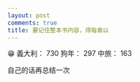 ```yaml
---
layout: post
comments: true
title: 要记住整本书内容，得每章以
---
```


:grin: 義大利： 730 狗年： 297 中旅： 163


自己的话再总结一次
